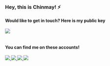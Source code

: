 ### Hey, this is Chinmay! ⚡

#### Would like to get in touch? Here is my public key 
 <a href='https://keybase.io/chinmxy'><img src="https://img.shields.io/badge/PGP-7CEF%209761%20656C%20436F-brightgreen?style=for-the-badge"/></a></br>
 <br>

#### You can find me on these accounts!
<p>
  
 <a href="https://chinmaygawde.ml/" target="_blank">
  <img src="https://img.shields.io/badge/website-%23E34F26.svg?&style=for-the-badge" />
</a> 
 
 <a href="https://twitter.com/chinmayxo" target="_blank">
  <img src="https://img.shields.io/badge/twitter-%231DA1F2.svg?&style=for-the-badge&logo=twitter&logoColor=white" />
</a> 

<a href="https://www.linkedin.com/in/chinmaygawde/" target="_blank">
  <img src="https://img.shields.io/badge/linkedin-%230077B5.svg?&style=for-the-badge&logo=linkedin&logoColor=white" />
</a> 

<a href="https://www.reddit.com/user/chinmxy" target="_blank">
  <img src="http://img.shields.io/badge/reddit-gray?style=for-the-badge&logo=reddit" />
</a> 

</p>
